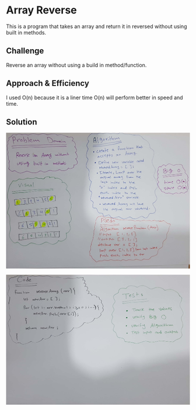 # Array Reverse 

This is a program that takes an array and return it in reversed without using built in methods.

## Challenge

Reverse an array without using a build in method/function.

## Approach & Efficiency

I used O(n) because it is a liner time
O(n) will perform better in speed and time.

## Solution

![](rev1.jpg)

![](rev2.jpg)










